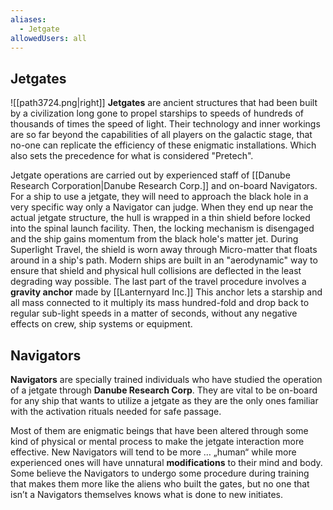 ```yaml
---
aliases:
  - Jetgate
allowedUsers: all
---
```

## Jetgates
![[path3724.png|right]] **Jetgates** are ancient structures that had been built by a civilization long gone to propel starships to speeds of hundreds of thousands of times the speed of light. Their technology and inner workings are so far beyond the capabilities of all players on the galactic stage, that no-one can replicate the efficiency of these enigmatic installations. Which also sets the precedence for what is considered "Pretech".

Jetgate operations are carried out by experienced staff of [[Danube Research Corporation|Danube Research Corp.]] and on-board Navigators. For a ship to use a jetgate, they will need to approach the black hole in a very specific way only a Navigator can judge. When they end up near the actual jetgate structure, the hull is wrapped in a thin shield before locked into the spinal launch facility. Then, the locking mechanism is disengaged and the ship gains momentum from the black hole's matter jet. During Superlight Travel, the shield is worn away through Micro-matter that floats around in a ship's path. Modern ships are built in an "aerodynamic" way to ensure that shield and physical hull collisions are deflected in the least degrading way possible. The last part of the travel procedure involves a **gravity anchor** made by [[Lanternyard Inc.]] This anchor lets a starship and all mass connected to it multiply its mass hundred-fold and drop back to regular sub-light speeds in a matter of seconds, without any negative effects on crew, ship systems or equipment.
## Navigators
**Navigators** are specially trained individuals who have studied the operation of a jetgate through **Danube Research Corp**. They are vital to be on-board for any ship that wants to utilize a jetgate as they are the only ones familiar with the activation rituals needed for safe passage.

Most of them are enigmatic beings that have been altered through some kind of physical or mental process to make the jetgate interaction more effective. New Navigators will tend to be more … „human“ while more experienced ones will have unnatural **modifications** to their mind and body. Some believe the Navigators to undergo some procedure during training that makes them more like the aliens who built the gates, but no one that isn’t a Navigators themselves knows what is done to new initiates.